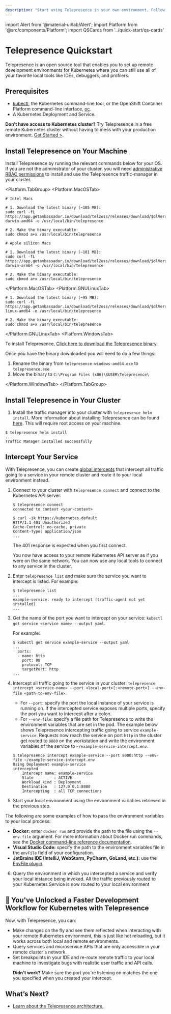 ```yaml
---
description: "Start using Telepresence in your own environment. Follow these steps to intercept your service in your cluster."
---
```


import Alert from '@material-ui/lab/Alert';
import Platform from '@src/components/Platform';
import QSCards from '../quick-start/qs-cards'

# Telepresence Quickstart

Telepresence is an open source tool that enables you to set up remote development environments for Kubernetes where you can still use all of your favorite local tools like IDEs, debuggers, and profilers.

## Prerequisites

   - [kubectl](https://kubernetes.io/docs/tasks/tools/install-kubectl/), the Kubernetes command-line tool, or the OpenShift Container Platform command-line interface, [oc](https://docs.openshift.com/container-platform/4.2/cli_reference/openshift_cli/getting-started-cli.html#cli-installing-cli_cli-developer-commands).
   - A Kubernetes Deployment and Service.

   <Alert severity="info">

  **Don’t have access to Kubernetes cluster?** Try Telepresence in a free remote Kubernetes cluster without having to mess with your production environment. [Get Started >](https://app.getambassador.io/cloud/welcome?select=developer&utm_source=telepresence&utm_medium=website&utm_campaign=quickstart).

   </Alert>

## Install Telepresence on Your Machine

Install Telepresence by running the relevant commands below for your OS. If you are not the administrator of your cluster, you will need [administrative RBAC permissions](../reference/rbac/#administrating-telepresence) to install and use the Telepresence traffic-manager in your cluster.

<Platform.TabGroup>
<Platform.MacOSTab>

```shell
# Intel Macs

# 1. Download the latest binary (~105 MB):
sudo curl -fL https://app.getambassador.io/download/tel2oss/releases/download/$dlVersion$/telepresence-darwin-amd64 -o /usr/local/bin/telepresence

# 2. Make the binary executable:
sudo chmod a+x /usr/local/bin/telepresence

# Apple silicon Macs

# 1. Download the latest binary (~101 MB):
sudo curl -fL https://app.getambassador.io/download/tel2oss/releases/download/$dlVersion$/telepresence-darwin-arm64 -o /usr/local/bin/telepresence

# 2. Make the binary executable:
sudo chmod a+x /usr/local/bin/telepresence
```

</Platform.MacOSTab>
<Platform.GNULinuxTab>

```shell
# 1. Download the latest binary (~95 MB):
sudo curl -fL https://app.getambassador.io/download/tel2oss/releases/download/$dlVersion$/telepresence-linux-amd64 -o /usr/local/bin/telepresence

# 2. Make the binary executable:
sudo chmod a+x /usr/local/bin/telepresence
```

</Platform.GNULinuxTab>
<Platform.WindowsTab>

To install Telepresence, [Click here to download the Telepresence binary](https://app.getambassador.io/download/tel2oss/releases/download/$dlVersion$/telepresence-windows-amd64.exe).

Once you have the binary downloaded you will need to do a few things:

1. Rename the binary from `telepresence-windows-amd64.exe` to `telepresence.exe`
2. Move the binary to `C:\Program Files (x86)\$USER\Telepresence\`


</Platform.WindowsTab>
</Platform.TabGroup>

## Install Telepresence in Your Cluster

1. Install the traffic manager into your cluster with `telepresence helm install`. More information about installing Telepresence can be found [here](../install/manager). This will require root access on your machine.

```
$ telepresence helm install
...
Traffic Manager installed successfully
```

## Intercept Your Service

With Telepresence, you can create [global intercepts](../concepts/intercepts/?intercept=global) that intercept all traffic going to a service in your remote cluster and route it to your local environment instead.

1. Connect to your cluster with `telepresence connect` and connect to the Kubernetes API server:

   ```
   $ telepresence connect
   connected to context <your-context>

   ```

   ```console
   $ curl -ik https://kubernetes.default
   HTTP/1.1 401 Unauthorized
   Cache-Control: no-cache, private
   Content-Type: application/json
   ...

   ```

   <Alert>
    The 401 response is expected when you first connect.
   </Alert>

   You now have access to your remote Kubernetes API server as if you were on the same network. You can now use any local tools to connect to any service in the cluster.

2. Enter `telepresence list` and make sure the service you want to intercept is listed. For example:

   ```
   $ telepresence list
   ...
   example-service: ready to intercept (traffic-agent not yet installed)
   ...
   ```

3. Get the name of the port you want to intercept on your service:
   `kubectl get service <service name> --output yaml`.

   For example:

   ```console
   $ kubectl get service example-service --output yaml
   ...
     ports:
     - name: http
       port: 80
       protocol: TCP
       targetPort: http
   ...
   ```

4. Intercept all traffic going to the service in your cluster:
   `telepresence intercept <service-name> --port <local-port>[:<remote-port>] --env-file <path-to-env-file>`.

   - For `--port`: specify the port the local instance of your service is running on. If the intercepted service exposes multiple ports, specify the port you want to intercept after a colon.
   - For `--env-file`: specify a file path for Telepresence to write the environment variables that are set in the pod.
     The example below shows Telepresence intercepting traffic going to service `example-service`. Requests now reach the service on port `http` in the cluster get routed to `8080` on the workstation and write the environment variables of the service to `~/example-service-intercept.env`.

   ```
   $ telepresence intercept example-service --port 8080:http --env-file ~/example-service-intercept.env
   Using Deployment example-service
   intercepted
       Intercept name: example-service
       State         : ACTIVE
       Workload kind : Deployment
       Destination   : 127.0.0.1:8080
       Intercepting  : all TCP connections
   ```

5. <a name="start-local-instance"></a>Start your local environment using the environment variables retrieved in the previous step.

The following are some examples of how to pass the environment variables to your local process:

- **Docker:** enter `docker run` and provide the path to the file using the `--env-file` argument. For more information about Docker run commands, see the [Docker command-line reference documentation](https://docs.docker.com/engine/reference/commandline/run/#env).
- **Visual Studio Code:** specify the path to the environment variables file in the `envFile` field of your configuration.
- **JetBrains IDE (IntelliJ, WebStorm, PyCharm, GoLand, etc.):** use the [EnvFile plugin](https://plugins.jetbrains.com/plugin/7861-envfile).

6. Query the environment in which you intercepted a service and verify your local instance being invoked.
   All the traffic previously routed to your Kubernetes Service is now routed to your local environment

## 🎉 You've Unlocked a Faster Development Workflow for Kubernetes with Telepresence

Now, with Telepresence, you can:

- <div>
   Make changes on the fly and see them reflected when interacting with your remote Kubernetes environment, this is just like hot reloading, but it works across both local and remote environments.
  </div>
- <div>Query services and microservice APIs that are only accessible in your remote cluster's network.</div>
- <div>Set breakpoints in your IDE and re-route remote traffic to your local machine to investigate bugs with realistic user traffic and API calls.</div>

   <Alert severity="info">

  **Didn't work?** Make sure the port you're listening on matches the one you specified when you created your intercept.

   </Alert>

## What’s Next?
- [Learn about the Telepresence architecture.](../reference/architecture)

<img referrerpolicy="no-referrer-when-downgrade" src="https://static.scarf.sh/a.png?x-pxid=d842651a-2e4d-465a-98e1-4808722c01ab" alt="" style="max-width:1px;"/>
